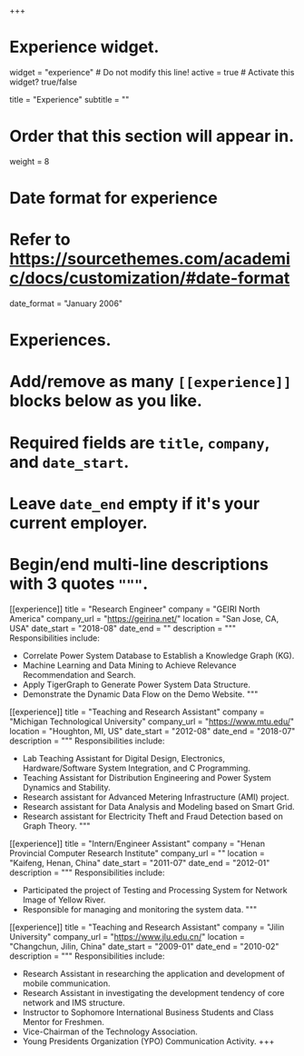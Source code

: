 +++
# Experience widget.
widget = "experience"  # Do not modify this line!
active = true  # Activate this widget? true/false

title = "Experience"
subtitle = ""

# Order that this section will appear in.
weight = 8

# Date format for experience
#   Refer to https://sourcethemes.com/academic/docs/customization/#date-format
date_format = "January 2006"

# Experiences.
#   Add/remove as many `[[experience]]` blocks below as you like.
#   Required fields are `title`, `company`, and `date_start`.
#   Leave `date_end` empty if it's your current employer.
#   Begin/end multi-line descriptions with 3 quotes `"""`.
[[experience]]
  title = "Research Engineer"
  company = "GEIRI North America"
  company_url = "https://geirina.net/"
  location = "San Jose, CA, USA"
  date_start = "2018-08"
  date_end = ""
  description = """
  Responsibilities include:
  
  * Correlate Power System Database to Establish a Knowledge Graph (KG).
  * Machine Learning and Data Mining to Achieve Relevance Recommendation and Search.
  * Apply TigerGraph to Generate Power System Data Structure.
  * Demonstrate the Dynamic Data Flow on the Demo Website.
  """

[[experience]]
  title = "Teaching and Research Assistant"
  company = "Michigan Technological University"
  company_url = "https://www.mtu.edu/"
  location = "Houghton, MI, US"
  date_start = "2012-08"
  date_end = "2018-07"
  description = """
  Responsibilities include:
  
  * Lab Teaching Assistant for Digital Design, Electronics, Hardware/Software System Integration, and C Programming.
  * Teaching Assistant for Distribution Engineering and Power System Dynamics and Stability.
  * Research assistant for Advanced Metering Infrastructure (AMI) project.
  * Research assistant for Data Analysis and Modeling based on Smart Grid.
  * Research assistant for Electricity Theft and Fraud Detection based on Graph Theory.
  """
  
[[experience]]
  title = "Intern/Engineer Assistant"
  company = "Henan Provincial Computer Research Institute"
  company_url = ""
  location = "Kaifeng, Henan, China"
  date_start = "2011-07"
  date_end = "2012-01"
  description = """
  Responsibilities include:
  
  * Participated the project of Testing and Processing System for Network Image of Yellow River.
  * Responsible for managing and monitoring the system data.
  """
  
[[experience]]
  title = "Teaching and Research Assistant"
  company = "Jilin University"
  company_url = "https://www.jlu.edu.cn/"
  location = "Changchun, Jilin, China"
  date_start = "2009-01"
  date_end = "2010-02"
  description = """
  Responsibilities include:
  
  * Research Assistant in researching the application and development of mobile communication.
  * Research Assistant in investigating the development tendency of core network and IMS structure.
  * Instructor to Sophomore International Business Students and Class Mentor for Freshmen.
  * Vice-Chairman of the Technology Association.
  * Young Presidents Organization (YPO) Communication Activity.
+++
